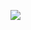 [![](https://jitpack.io/v/cc8380610/PictrueChooseV2Dialog.svg)](https://jitpack.io/#cc8380610/PictrueChooseV2Dialog)

